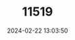 ---
title: "11519"
category: "Leopoldamys neilli"
draft: false
date: 2024-02-22 13:03:50
languages:
  English: ["Neill's Long-tailed Giant Rat", "Neill’s Leopoldamys"]
---